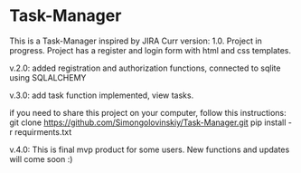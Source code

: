 # Task-Manager
This is a Task-Manager inspired by JIRA
Curr version: 1.0. Project in progress. Project has a register and login form with html and css templates.

v.2.0: added registration and authorization functions, connected to sqlite using SQLALCHEMY

v.3.0: add task function implemented, view tasks.

if you need to share this project on your computer, follow this instructions:
git clone https://github.com/Simongolovinskiy/Task-Manager.git
pip install -r requirments.txt

v.4.0: This is final mvp product for some users. New functions and updates will come soon :)
